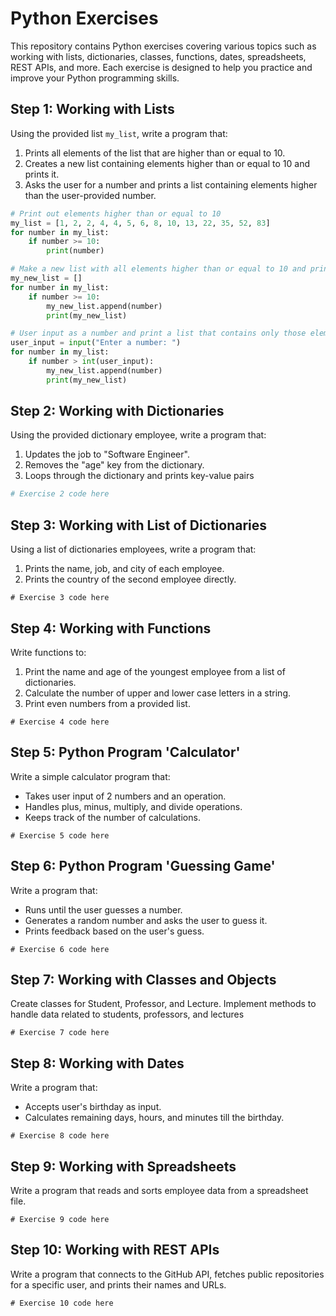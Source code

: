 # Python Exercises

This repository contains Python exercises covering various topics such as working with lists, dictionaries, classes, functions, dates, spreadsheets, REST APIs, and more. Each exercise is designed to help you practice and improve your Python programming skills.

## Step 1: Working with Lists

Using the provided list `my_list`, write a program that:
1. Prints all elements of the list that are higher than or equal to 10.
2. Creates a new list containing elements higher than or equal to 10 and prints it.
3. Asks the user for a number and prints a list containing elements higher than the user-provided number.

```python
# Print out elements higher than or equal to 10
my_list = [1, 2, 2, 4, 4, 5, 6, 8, 10, 13, 22, 35, 52, 83]
for number in my_list:
    if number >= 10:
        print(number)

# Make a new list with all elements higher than or equal to 10 and print it out
my_new_list = []
for number in my_list:
    if number >= 10:
        my_new_list.append(number)
        print(my_new_list)

# User input as a number and print a list that contains only those elements from my_list that are higher than the number given by the user.
user_input = input("Enter a number: ")
for number in my_list:
    if number > int(user_input):
        my_new_list.append(number)
        print(my_new_list)
```

## Step 2: Working with Dictionaries

Using the provided dictionary employee, write a program that:

1. Updates the job to "Software Engineer".
2. Removes the "age" key from the dictionary.
3. Loops through the dictionary and prints key-value pairs

```python
# Exercise 2 code here
```

## Step 3: Working with List of Dictionaries

Using a list of dictionaries employees, write a program that:

1. Prints the name, job, and city of each employee.
2. Prints the country of the second employee directly.

```
# Exercise 3 code here
```

## Step 4: Working with Functions

Write functions to:

1. Print the name and age of the youngest employee from a list of dictionaries.
2. Calculate the number of upper and lower case letters in a string.
3. Print even numbers from a provided list.

```
# Exercise 4 code here
```

## Step 5: Python Program 'Calculator'

Write a simple calculator program that:

- Takes user input of 2 numbers and an operation.
- Handles plus, minus, multiply, and divide operations.
- Keeps track of the number of calculations.

```
# Exercise 5 code here
```

## Step 6: Python Program 'Guessing Game'

Write a program that:

- Runs until the user guesses a number.
- Generates a random number and asks the user to guess it.
- Prints feedback based on the user's guess.

```
# Exercise 6 code here
```

## Step 7: Working with Classes and Objects

Create classes for Student, Professor, and Lecture. Implement methods to handle data related to students, professors, and lectures

```
# Exercise 7 code here
```

## Step 8: Working with Dates

Write a program that:

- Accepts user's birthday as input.
- Calculates remaining days, hours, and minutes till the birthday.

```
# Exercise 8 code here
```

## Step 9: Working with Spreadsheets

Write a program that reads and sorts employee data from a spreadsheet file.

```
# Exercise 9 code here
```

## Step 10: Working with REST APIs

Write a program that connects to the GitHub API, fetches public repositories for a specific user, and prints their names and URLs.

```
# Exercise 10 code here
```
